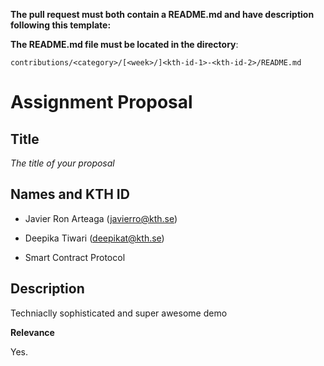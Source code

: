 **The pull request must both contain a README.md and have description following this template:**

**The README.md file must be located in the directory**:

`contributions/<category>/[<week>/]<kth-id-1>-<kth-id-2>/README.md`

# Assignment Proposal

## Title

_The title of your proposal_

## Names and KTH ID

  - Javier Ron Arteaga (javierro@kth.se)
  - Deepika Tiwari (deepikat@kth.se)

- Smart Contract Protocol

## Description

Techniaclly sophisticated and super awesome demo

**Relevance**

Yes.
